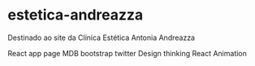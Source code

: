 # estetica-andreazza
Destinado ao site da Clínica Estética Antonia Andreazza

React app page
MDB bootstrap twitter
Design thinking 
React Animation
